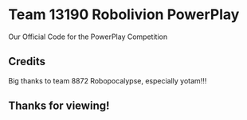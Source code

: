 # Team 13190 Robolivion PowerPlay

Our Official Code for the PowerPlay Competition

## Credits

Big thanks to team 8872 Robopocalypse, especially yotam!!!

## Thanks for viewing!

